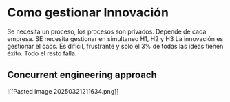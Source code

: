 # Como gestionar Innovación 

Se necesita un proceso, los procesos son privados. Depende de cada empresa.
SE necesita gestionar en simultaneo H1, H2 y H3
La innovación es gestionar el caos. Es difícil, frustrante y solo el 3% de todas las ideas tienen éxito. Todo el resto falla.

## Concurrent engineering approach


![[Pasted image 20250321211634.png]]

